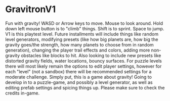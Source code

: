 # GravitronV1
Fun with gravity! WASD or Arrow keys to move. Mouse to look around. Hold down left mouse button is to "climb" things. Shift is to sprint. Space to jump.
V1 is this playtest level. Future installments will include things like random level generators, modifying presets (like how big planets are, how big the gravity goes/the strength, how many planets to choose from in random generation), changing the player trail effects and colors, adding more non-gravity obstacles like blocks to hit. Also looking to include new presets like distorted gravity fields, water locations, bouncy surfaces.
For puzzle levels there will most likely remain the options to edit player settings, however for each "level" (not a sandbox) there will be recommended settings for a moderate challenge.
Simply put, this is a game about gravity! Going to develop in to a puzzle-game, and possibly a level generator, as well as editing prefab settings and spicing things up. Please make sure to check the credits in-game.
